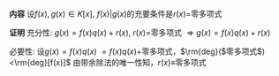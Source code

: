 **内容**
设$f(x),g(x)\in K[x]$, $f(x)|g(x)$的充要条件是$r(x)=$零多项式

**证明**
充分性:
$g(x)=f(x)q(x)+r(x),\ r(x)=$零多项式
$\Rightarrow g(x)=f(x)q(x)+r(x)$

必要性:
设$g(x)=f(x)q(x)$
$=f(x)q(x)+$零多项式，$\rm{deg}($零多项式$)<\rm{deg}[f(x)]$
由带余除法的唯一性知，$r(x)\equiv$零多项式
